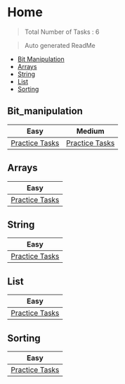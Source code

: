 # Home 

> Total Number of Tasks :        6

> Auto generated ReadMe

- [Bit Manipulation](#Bit_manipulation)
- [Arrays](#Arrays)
- [String](#String)
- [List](#List)
- [Sorting](#Sorting)

## Bit_manipulation

| Easy                                         | Medium                                         |
|----------------------------------------------|------------------------------------------------|
| [Practice Tasks](home/bit_manipulation/easy) | [Practice Tasks](home/bit_manipulation/medium) |

## Arrays

| Easy                               |
|------------------------------------|
| [Practice Tasks](home/arrays/easy) |

## String

| Easy                               |
|------------------------------------|
| [Practice Tasks](home/string/easy) |

## List

| Easy                             |
|----------------------------------|
| [Practice Tasks](home/list/easy) |

## Sorting

| Easy                                |
|-------------------------------------|
| [Practice Tasks](home/sorting/easy) |

